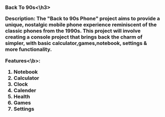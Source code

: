 <h3>Back To 90s<\h3>

Description: The "Back to 90s Phone" project aims to provide a unique, nostalgic
mobile phone experience reminiscent of the classic phones from the 1990s. This
project will involve creating a console project that brings back the charm of
simpler, with basic calculator,games,notebook, settings & more functionality.

<b>Features<\b>:
1. Notebook
2. Calculator
3. Clock
4. Calender
5. Health
6. Games
7. Settings
